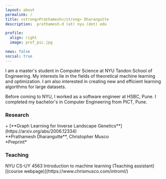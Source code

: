 ```yaml
---
layout: about
permalink: /
title: <strong>Prathamesh</strong> Dharangutte
description:  prathamesh.d (at) nyu (dot) edu

profile:
  align: right
  image: prof_pic.jpg

news: false
social: true
---
```


I am a master's student in Computer Science at NYU Tandon School of Engineering. My interests lie in the fields of theoretical machine learning and optimization. I am also interested in creating new and efficient learning algorithms for large datasets.

Before coming to NYU, I worked as a software engineer at HSBC, Pune. I completed my bachelor's in Computer Engineering from PICT, Pune.

<h3>Research</h3>
+ [**Graph Learning for Inverse Landscape Genetics**](https://arxiv.org/abs/2006.12334) <br/>
**Prathamesh Dharangutte**, Christopher Musco <br/>
*Preprint* <br/>


<h3>Teaching</h3>
NYU CS-UY 4563 Introduction to machine learning (Teaching assistant)[(course webpage)](https://www.chrismusco.com/introml/)

